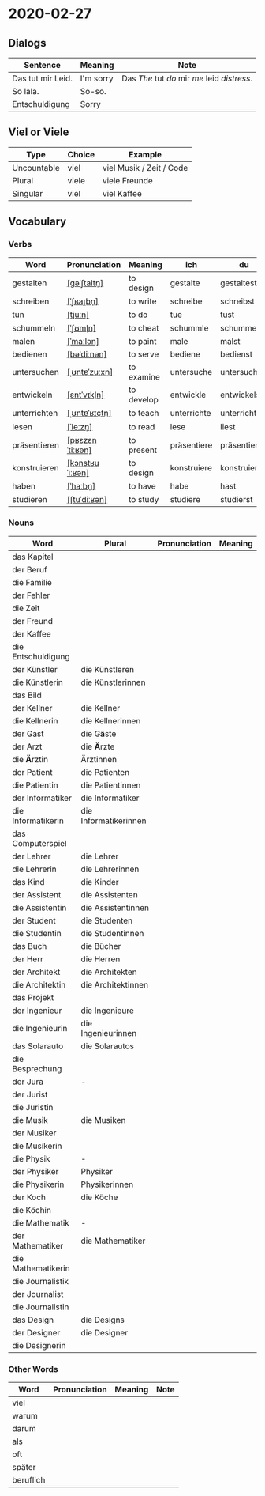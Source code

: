 # 2020-02-27

## Dialogs

Sentence|Meaning|Note
-|-|-
Das tut mir Leid.|I'm sorry|Das *The* tut *do* mir *me* leid *distress*.
So lala.|So-so.
Entschuldigung|Sorry

## Viel or Viele

Type|Choice|Example
-|-|-
Uncountable|viel|viel Musik / Zeit / Code
Plural|viele|viele Freunde
Singular|viel|viel Kaffee

## Vocabulary

### Verbs

Word|Pronunciation|Meaning|ich|du|er/sie/es|wir|ihr|sie/Sie
-|-|-|-|-|-|-|-|-
gestalten|[\[ɡəˈʃtaltn̩\]](//upload.wikimedia.org/wikipedia/commons/f/f9/De-gestalten.ogg)|to design|gestalte|gestaltest|gestaltet|gestalten|gestaltet|gestalten
schreiben|[\[ˈʃʁaɪ̯bn̩\]](https://cdn.duden.de/_media_/audio/ID4116082_20053806.mp3)|to write|schreibe|schreibst|schreibt|schreiben|schreibt|schreiben
tun|[\[tjuːn\]](https://cdn.duden.de/_media_/audio/ID4110623_70132788.mp3)|to do|tue|tust|tut|tun|tut|tun
schummeln|[\[ˈʃʊml̩n\]](https://cdn.duden.de/_media_/audio/ID4117200_160307634.mp3)|to cheat|schummle|schummelst|schummelt|schummeln|schummelt|schummeln
malen|[\[ˈmaːlən\]](https://cdn.duden.de/_media_/audio/ID4109396_98829230.mp3)|to paint|male|malst|malt|malen|malt|malen
bedienen|[\[bəˈdiːnən\]](https://cdn.duden.de/_media_/audio/ID4109284_509129869.mp3)|to serve|bediene|bedienst|bedient|bedienen|bedient|bedienen
untersuchen|[\[ˌʊntɐˈzuːxn̩\]](https://cdn.duden.de/_media_/audio/ID4114263_323919010.mp3)|to examine|untersuche|untersuchst|untersucht|untersuchen|untersucht|untersuchen
entwickeln|[\[ɛntˈvɪkl̩n\]](https://cdn.duden.de/_media_/audio/ID4113343_43513833.mp3)|to develop|entwickle|entwickelst|entwickelt|entwickeln|entwickelt|entwickeln
unterrichten|[\[ˌʊntɐˈʁɪçtn̩\]](https://cdn.duden.de/_media_/audio/ID4114669_417716920.mp3)|to teach|unterrichte|unterrichtest|unterrichtet|unterrichten|unterrichtet|unterrichten
lesen|[\[ˈleːzn̩\]](https://cdn.duden.de/_media_/audio/ID4108298_54496835.mp3)|to read|lese|liest|liest|lesen|lest|lesen
präsentieren|[\[pʁɛzɛnˈtiːʁən\]](https://cdn.duden.de/_media_/audio/ID4114603_16585372.mp3)|to present|präsentiere|präsentierst|präsentiert|präsentieren|präsentiert|präsentieren
konstruieren|[\[kɔnstʁuˈiːʁən\]](https://cdn.duden.de/_media_/audio/ID4115908_514150813.mp3)|to design|konstruiere|konstruierst|konstruiert|konstruieren|konstruiert|konstruieren
haben|[\[ˈhaːbn̩\]](https://cdn.duden.de/_media_/audio/ID4241520_507379790.mp3)|to have|habe|hast|hat|haben|habt|haben
studieren|[\[ʃtuˈdiːʁən\]](https://cdn.duden.de/_media_/audio/ID4115310_160170723.mp3)|to study|studiere|studierst|studiert|studieren|studiert|studieren

### Nouns

Word|Plural|Pronunciation|Meaning
-|-|-|-
das Kapitel|
der Beruf|
die Familie|
der Fehler|
die Zeit|
der Freund|
der Kaffee|
die Entschuldigung|
der Künstler|die Künstleren
die Künstlerin|die Künstlerinnen
das Bild|
der Kellner|die Kellner
die Kellnerin|die Kellnerinnen
der Gast|die G**ä**ste|
der Arzt|die **Ä**rzte|
die **Ä**rztin|Ärztinnen
der Patient|die Patienten|
die Patientin|die Patientinnen|
der Informatiker|die Informatiker
die Informatikerin|die Informatikerinnen
das Computerspiel|
der Lehrer|die Lehrer
die Lehrerin|die Lehrerinnen
das Kind|die Kinder
der Assistent|die Assistenten
die Assistentin|die Assistentinnen
der Student|die Studenten
die Studentin|die Studentinnen
das Buch|die Bücher
der Herr|die Herren
der Architekt|die Architekten
die Architektin|die Architektinnen
das Projekt|
der Ingenieur|die Ingenieure
die Ingenieurin|die Ingenieurinnen
das Solarauto|die Solarautos
die Besprechung|
der Jura|-
der Jurist|
die Juristin|
die Musik|die Musiken
der Musiker|
die Musikerin|
die Physik|-
der Physiker|Physiker
die Physikerin|Physikerinnen
der Koch|die Köche
die Köchin|
die Mathematik|-
der Mathematiker|die Mathematiker
die Mathematikerin|
die Journalistik|
der Journalist|
die Journalistin|
das Design|die Designs
der Designer|die Designer
die Designerin|

### Other Words

Word|Pronunciation|Meaning|Note
-|-|-|-
viel|
warum|
darum|
als|
oft|
später|
beruflich|